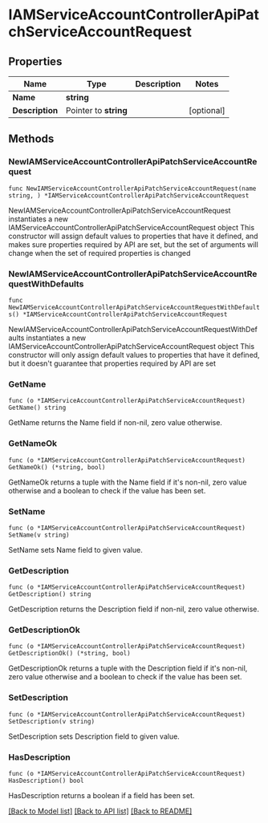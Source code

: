 # IAMServiceAccountControllerApiPatchServiceAccountRequest

## Properties

Name | Type | Description | Notes
------------ | ------------- | ------------- | -------------
**Name** | **string** |  | 
**Description** | Pointer to **string** |  | [optional] 

## Methods

### NewIAMServiceAccountControllerApiPatchServiceAccountRequest

`func NewIAMServiceAccountControllerApiPatchServiceAccountRequest(name string, ) *IAMServiceAccountControllerApiPatchServiceAccountRequest`

NewIAMServiceAccountControllerApiPatchServiceAccountRequest instantiates a new IAMServiceAccountControllerApiPatchServiceAccountRequest object
This constructor will assign default values to properties that have it defined,
and makes sure properties required by API are set, but the set of arguments
will change when the set of required properties is changed

### NewIAMServiceAccountControllerApiPatchServiceAccountRequestWithDefaults

`func NewIAMServiceAccountControllerApiPatchServiceAccountRequestWithDefaults() *IAMServiceAccountControllerApiPatchServiceAccountRequest`

NewIAMServiceAccountControllerApiPatchServiceAccountRequestWithDefaults instantiates a new IAMServiceAccountControllerApiPatchServiceAccountRequest object
This constructor will only assign default values to properties that have it defined,
but it doesn't guarantee that properties required by API are set

### GetName

`func (o *IAMServiceAccountControllerApiPatchServiceAccountRequest) GetName() string`

GetName returns the Name field if non-nil, zero value otherwise.

### GetNameOk

`func (o *IAMServiceAccountControllerApiPatchServiceAccountRequest) GetNameOk() (*string, bool)`

GetNameOk returns a tuple with the Name field if it's non-nil, zero value otherwise
and a boolean to check if the value has been set.

### SetName

`func (o *IAMServiceAccountControllerApiPatchServiceAccountRequest) SetName(v string)`

SetName sets Name field to given value.


### GetDescription

`func (o *IAMServiceAccountControllerApiPatchServiceAccountRequest) GetDescription() string`

GetDescription returns the Description field if non-nil, zero value otherwise.

### GetDescriptionOk

`func (o *IAMServiceAccountControllerApiPatchServiceAccountRequest) GetDescriptionOk() (*string, bool)`

GetDescriptionOk returns a tuple with the Description field if it's non-nil, zero value otherwise
and a boolean to check if the value has been set.

### SetDescription

`func (o *IAMServiceAccountControllerApiPatchServiceAccountRequest) SetDescription(v string)`

SetDescription sets Description field to given value.

### HasDescription

`func (o *IAMServiceAccountControllerApiPatchServiceAccountRequest) HasDescription() bool`

HasDescription returns a boolean if a field has been set.


[[Back to Model list]](../README.md#documentation-for-models) [[Back to API list]](../README.md#documentation-for-api-endpoints) [[Back to README]](../README.md)


